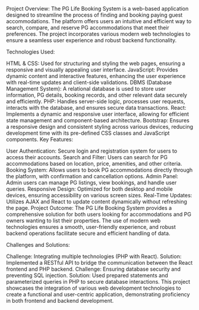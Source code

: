 Project Overview: The PG Life Booking System is a web-based application designed to streamline the process of finding and booking paying guest accommodations. The platform offers users an intuitive and efficient way to search, compare, and reserve PG accommodations that meet their preferences. The project incorporates various modern web technologies to ensure a seamless user experience and robust backend functionality.

Technologies Used:

HTML & CSS: Used for structuring and styling the web pages, ensuring a responsive and visually appealing user interface.
JavaScript: Provides dynamic content and interactive features, enhancing the user experience with real-time updates and client-side validations.
DBMS (Database Management System): A relational database is used to store user information, PG details, booking records, and other relevant data securely and efficiently.
PHP: Handles server-side logic, processes user requests, interacts with the database, and ensures secure data transactions.
React: Implements a dynamic and responsive user interface, allowing for efficient state management and component-based architecture.
Bootstrap: Ensures a responsive design and consistent styling across various devices, reducing development time with its pre-defined CSS classes and JavaScript components.
Key Features:

User Authentication: Secure login and registration system for users to access their accounts.
Search and Filter: Users can search for PG accommodations based on location, price, amenities, and other criteria.
Booking System: Allows users to book PG accommodations directly through the platform, with confirmation and cancellation options.
Admin Panel: Admin users can manage PG listings, view bookings, and handle user queries.
Responsive Design: Optimized for both desktop and mobile devices, ensuring accessibility on various screen sizes.
Real-Time Updates: Utilizes AJAX and React to update content dynamically without refreshing the page.
Project Outcome: The PG Life Booking System provides a comprehensive solution for both users looking for accommodations and PG owners wanting to list their properties. The use of modern web technologies ensures a smooth, user-friendly experience, and robust backend operations facilitate secure and efficient handling of data.

Challenges and Solutions:

Challenge: Integrating multiple technologies (PHP with React).
Solution: Implemented a RESTful API to bridge the communication between the React frontend and PHP backend.
Challenge: Ensuring database security and preventing SQL injection.
Solution: Used prepared statements and parameterized queries in PHP to secure database interactions.
This project showcases the integration of various web development technologies to create a functional and user-centric application, demonstrating proficiency in both frontend and backend development.
